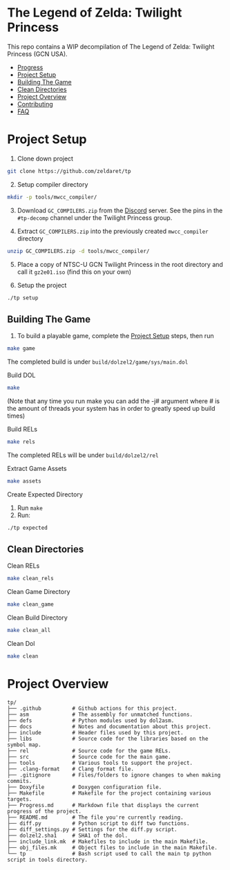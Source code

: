 # The Legend of Zelda: Twilight Princess

This repo contains a WIP decompilation of The Legend of Zelda: Twilight Princess (GCN USA).

<!--ts-->
* [Progress](./Progress.md)
* [Project Setup](#project-setup)
* [Building The Game](#building-the-game)  
* [Clean Directories](#clean-directories)
* [Project Overview](#project-overview)
* [Contributing](./docs/Contributing.md)
* [FAQ](https://zelda64.dev/games/tp)
        
<!--te-->

Project Setup
=================

1. Clone down project

```bash
git clone https://github.com/zeldaret/tp
```

2. Setup compiler directory

```bash
mkdir -p tools/mwcc_compiler/
```

3. Download `GC_COMPILERS.zip` from the [Discord](https://discord.gg/Nshw5pHS4h) server. See the pins in the `#tp-decomp` channel under the Twilight Princess group.

4. Extract `GC_COMPILERS.zip` into the previously created `mwcc_compiler` directory

```bash
unzip GC_COMPILERS.zip -d tools/mwcc_compiler/
```

5. Place a copy of NTSC-U GCN Twilight Princess in the root directory and call it `gz2e01.iso` (find this on your own)

6. Setup the project

```bash
./tp setup
```

Building The Game
-----

1. To build a playable game, complete the [Project Setup](#project-setup) steps, then run

```bash
make game
```

The completed build is under `build/dolzel2/game/sys/main.dol`

Build DOL

```bash
make
```

(Note that any time you run make you can add the -j# argument where # is the amount of threads your system has in order to greatly speed up build times)

Build RELs

```bash
make rels
```

The completed RELs will be under `build/dolzel2/rel`

Extract Game Assets

```bash
make assets
```

Create Expected Directory

1. Run `make`
2. Run:

```bash
./tp expected
```


Clean Directories
-----

Clean RELs

```bash
make clean_rels
```

Clean Game Directory

```bash
make clean_game
```

Clean Build Directory

```bash
make clean_all
```

Clean Dol

```bash
make clean
```


Project Overview
=================
```
tp/
├── .github          # Github actions for this project.
├── asm              # The assembly for unmatched functions.
├── defs             # Python modules used by dol2asm.
├── docs             # Notes and documentation about this project.
├── include          # Header files used by this project.
├── libs             # Source code for the libraries based on the symbol map.
├── rel              # Source code for the game RELs.
├── src              # Source code for the main game.
├── tools            # Various tools to support the project.
├── .clang-format    # Clang format file.
├── .gitignore       # Files/folders to ignore changes to when making commits.
├── Doxyfile         # Doxygen configuration file.
├── Makefile         # Makefile for the project containing various targets.
├── Progress.md      # Markdown file that displays the current progress of the project.
├── README.md        # The file you're currently reading.
├── diff.py          # Python script to diff two functions.
├── diff_settings.py # Settings for the diff.py script.
├── dolzel2.sha1     # SHA1 of the dol.
├── include_link.mk  # Makefiles to include in the main Makefile.
├── obj_files.mk     # Object files to include in the main Makefile.
└── tp               # Bash script used to call the main tp python script in tools directory.
```